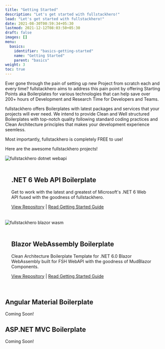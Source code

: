 ```yaml
---
title: "Getting Started"
description: "Let's get started with fullstackhero!"
lead: "Let's get started with fullstackhero!"
date: 2021-08-30T00:59:34+05:30
lastmod: 2021-12-12T08:03:50+05:30
draft: false
images: []
menu:
  basics:
    identifier: "basics-getting-started"
    name: "Getting Started"
    parent: "basics"
weight: 3
toc: true
---
```

<div>
<p>Ever gone through the pain of setting up new Project from scratch each and every time? fullstackhero aims to
address this pain point by offering Starting Points aka Boilerplates for various technologies that can help save
over 200+ hours of Development and Research Time for Developers and Teams.</p>
<p>fullstackhero offers Boilerplates with latest packages and services that your projects will ever need. We intend to provide Clean and Well structured Boilerplates with top-notch quality following standard coding practices and Clean Architecture principles that makes your development experience seemless.
</p>
<p class="code-green">Most importantly, fullstackhero is completely FREE to use!</p>
<p>Here are the awesome fullstackhero projects!</p>
</div>
<div>
    <div class="row justify-content-center text-center">
      <div class="card feature-card" style="padding:0px!important">
        <img src="https://codewithmukesh.com/wp-content/uploads/2022/02/fullstackhero-dotnet-webapi-banner.png" alt="fullstackhero dotnet webapi">
        <div style="padding:20px">
          <h2 class="h4">.NET 6 Web API Boilerplate</h2>
          <p>Get to work with the latest and greatest of Microsoft's .NET 6 Web API fused with the goodness of fullstackhero.</p>
          <p><a href="https://github.com/fullstackhero/dotnet-webapi-boilerplate">View Repository</a> | <a href="https://fullstackhero.net/dotnet-webapi-boilerplate/general/getting-started/">Read Getting Started Guide</a></p>
        </div>
      </div>
      <div class="card feature-card" style="padding:0px!important">
        <img src="https://codewithmukesh.com/wp-content/uploads/2022/02/fullstackhero-blazor-wasm-banner.png" alt="fullstackhero blazor wasm">
        <div style="padding:20px">
          <h2 class="h4">Blazor WebAssembly Boilerplate</h2>
          <p>Clean Architecture Boilerplate Template for .NET 6.0 Blazor WebAssembly built for FSH WebAPI with the goodness of MudBlazor Components.</p>
          <p><a href="https://github.com/fullstackhero/blazor-wasm-boilerplate">View Repository</a> | <a href="https://fullstackhero.net/blazor-webassembly-boilerplate/general/overview/">Read Getting Started Guide</a></p>
        </div>
      </div>
      <div class="card feature-card">
        <h2 class="h4">Angular Material Boilerplate</h2>
        <p>Coming Soon!</p>
      </div>
      <div class="card feature-card">
        <h2 class="h4">ASP.NET MVC Boilerplate</h2>
        <p>Coming Soon!</p>
      </div>
    </div>
</div>
